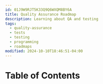 ```yaml
---
id: 01J9W9RJT5K33Q9Q6WXQM8BY6A
title: Quality Assurance Roadmap
description: Learning about QA and testing
tags:
  - quality-assurance
  - tests
  - testing
  - programming
  - roadmaps
modified: 2024-10-10T18:46:51-04:00
---
```

# Table of Contents